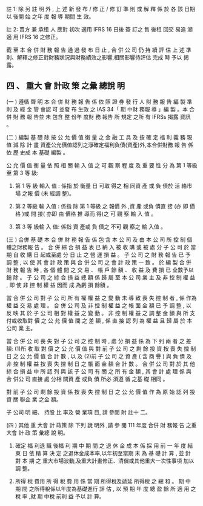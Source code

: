 註 1: 除 另 註 明 外 , 上 述 新 發 布 / 修 正 / 修 訂 準 則 或 解 釋 係 於 各 該 日期 以 後開 始 之年 度 報 導 期間 生 效。

註 2: 賣方 兼 承租 人 應對 初次 適用 IFRS 16 日後 簽 訂之 售 後租 回交 易追 溯 適 用 IFRS 16 之修正。

截 至 本 合 併 財 務 報 告 通 過 發 布 日 止 , 合 併 公 司 仍 持 續 評 估 上 述 準則、解釋之修正對財務狀況與財務績效之影響,相關影響待評估 完成 時 予以 揭 露。

## 四 、 重大 會 計政 策 之彙 總說 明

(一 ) 遵循 聲 明 本 合 併 財 務 報 告 係 依 照 證 券 發 行 人 財 務 報 告 編 製 準 則 及 經 金 管 會認 可 並發 布 生效 之 IAS 34「 期 中財 務報 導 」編 製 。本 合併 財 務 報 告並 未 包含 整 份年 度財 務 報告 所 規定 之所 有 IFRSs 揭露 資訊 。

(二 ) 編製 基 礎 除 按 公 允 價 值 衡 量 之 金 融 工 具 及 按 確 定 福 利 義 務 現 值 減 除 計 畫 資產公允價值認列之淨確定福利負債(資產)外,本合併財務 報 告 係依 歷 史成 本 基礎 編製 。

 公 允 價 值 衡 量 依 照 相 關 輸 入 值 之 可 觀 察 程 度 及 重 要 性 分 為 第 1 等級 至 第 3 等 級:
1. 第 1 等 級 輸入 值 : 係指 於 衡量 日 可取 得之 相 同資 產 或 負 債於 活 絡市 場 之報 價 (未 經調 整)。

2. 第 2 等級 輸 入值 : 係指 除 第 1 等級 之 報價 外 ,資 產 或負 債直 接
(亦 即 價格 )或 間 接( 亦即 由 價格 推 導而 得)之 可 觀 察 輸 入 值 。

3. 第 3 等 級輸 入 值: 係指 資 產或 負 債之 不可 觀 察之 輸 入值 。

(三 ) 合併 基 礎 本 合 併 財 務 報 告 係 包 含 本 公 司 及 由 本 公 司 所 控 制 個 體之財務報 告 。 合 併 綜 合 損 益 表 已 納 入 被 收 購 或 被 處 分 子 公 司 於 當 期 自 收 購 日 起或至處 分 日 止 之 營 運 損 益 。 子 公 司 之 財 務 報 告 已 予 調 整 , 以 使 其 會 計 政 策 與 合 併 公 司 之 會 計 政 策 一 致 。 於 編 製 合 併 財 務 報 告 時 , 各 個 體 間 之 交 易 、 帳 戶 餘 額 、 收 益 及 費 損 已 全數予以 銷 除 。 子 公 司 之 綜 合 損 益 總 額 係 歸 屬 至 本 公 司 業 主 及 非 控 制 權 益 , 即 使 非 控 制 權 益 因而 成 為虧 損 餘額 。

 當 合 併 公 司 對 子 公 司 所 有 權 權 益 之 變 動 未 導 致 喪 失 控 制 者 , 係 作為權 益 交 易 處 理 。 合 併 公 司 及 非 控 制 權 益 之 帳 面 金 額 已 予 調 整 , 以 反 映 其 於 子 公 司 相 對 權 益 之 變 動 。 非 控 制 權 益 之 調 整 金 額 與 所 支 付或收取對 價 之 公 允 價 值 間 之 差 額 , 係 直 接 認 列 為 權 益 且 歸 屬 於 本 公司 業 主。

 當 合 併 公 司 喪 失 對 子 公 司 之 控 制 時 , 處 分 損 益 係 為 下 列 兩 者 之 差額: (1)所 收 取 對 價 之 公 允 價 值 與 對 前 子 公 司 之 剩 餘 投 資 按 喪 失 控 制 日 之 公 允 價 值 合 計 數 , 以 及 (2)前 子 公 司 之 資 產 ( 含 商 譽 ) 與 負 債 及 非 控 制 權 益 按 喪 失 控 制 日 之 帳 面 金 額 合 計 數 。 合 併 公 司 對 於 其 他 綜 合 損 益 中 所 認 列 與 該 子 公 司 有 關 之 所 有 金 額 , 其 會 計 處 理 係 與 合 併公 司 直接 處 分相 關資 產 或負 債 所必 須遵 循 之基 礎 相同 。

 對 前 子 公 司 剩 餘 投 資 係 按 喪 失 控 制 日 之 公 允 價 值 作 為 原 始 認 列 投資 關 聯企 業 之金 額。

 子 公司 明 細、 持股 比 率及 營 業項 目, 請 參閱 附 註十 二。

(四 ) 其他 重 大會 計 政策 除 下列 說 明外 ,請 參 閱 111 年度 合併 財 務報 告 之重 大會 計 政 策 彙總 說 明。

1. 確定 福 利退 職 後福 利 期 中 期 間 之 退 休 金 成 本 係 採 用 前 一 年 度 結 束 日 依 精 算 決 定 之退休金成本率,以年初至當期 末 為 基 礎 計 算 , 並 針 對 本 期 之 重大市場波動,及重大計畫修正、清償或其他重大一次性事項 加以 調 整。

2. 所得 稅 費用 所 得 稅 費 用 係 當 期 所得稅及遞延 所得稅 之 總 和 。 期 中 期 間 之所得稅係以年度為基礎進行 評 估 , 以 預 期 年 度 總 盈 餘 所 適 用 之稅 率 ,就 期 中稅 前利 益 予以 計 算。